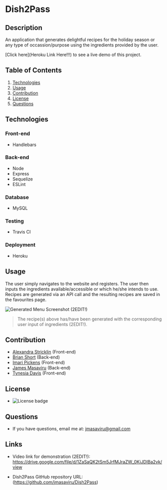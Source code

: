 # Dish2Pass

 ## Description
  An application that generates delightful recipes for the holiday season or any type of occassion/purpose using the ingredients provided by the user.

[Click here](Heroku Link Here!!!) to see a live demo of this project.
  
  ## Table of Contents
  1. [Technologies](#technologies)
  2. [Usage](#usage)
  3. [Contribution](#contribution)
  4. [License](#license)
  5. [Questions](#questions)

  ## Technologies

  ### Front-end
  * Handlebars

  ### Back-end
  * Node
  * Express
  * Sequelize
  * ESLint

  ### Database
  * MySQL

  ### Testing
  * Travis CI

  ### Deployment
  * Heroku

  ## Usage
  The user simply navigates to the website and registers. The user then inputs the ingredients available/accessible or which he/she intends to use. Recipes are generated via an API call and the resulting recipes are saved in the favourites page.

  ![Generated Menu Screenshot (2EDIT!)](/public/Assets/images/sampleRecipeTortellini.jpg)

  >The recipe(s) above has/have been generated with the corresponding user input of ingredients (2EDIT!). 

  ## Contribution
  - [Alexandra Stricklin](https://github.com/stricklin927) (Front-end)
  - [Brian Short](https://github.com/brianrshort) (Back-end)
  - [Imari Pickens](https://github.com/Picke1id) (Front-end)
  - [James Masaviru](https://github.com/jmasaviru) (Back-end)
  - [Tynesia Davis](https://github.com/Sivad13) (Front-end)
  
   ## License
  *  ![License badge](https://img.shields.io/badge/License-MIT-green)

  ## Questions
  * If you have questions, email me at: jmasaviru@gmail.com

## Links

* Video link for demonstration (2EDIT!): https://drive.google.com/file/d/1ZaSaQK2tSm5JrfMJraZW_0KiJDIBa2vk/view

* Dish2Pass GitHub repository URL: (https://github.com/jmasaviru/Dish2Pass)

